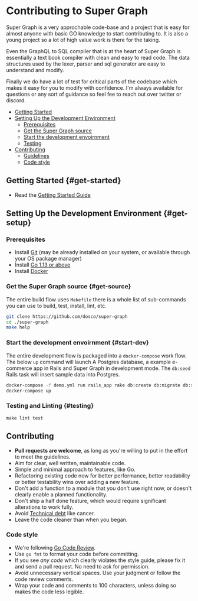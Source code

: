 # Contributing to Super Graph

Super Graph is a very approchable code-base and a project that is easy for almost
anyone with basic GO knowledge to start contributing to. It is also a young project
so a lot of high value work is there for the taking.

Even the GraphQL to SQL compiler that is at the heart of Super Graph is essentially a text book compiler with clean and easy to read code. The data structures used by the lexer, parser and sql generator are easy to understand and modify. 

Finally we do have a lot of test for critical parts of the codebase which makes it easy for you to modify with confidence. I'm always available for questions or any sort of guidance so feel fee to reach out over twitter or discord.

* [Getting Started](#get-started)
* [Setting Up the Development Environment](#get-setup)
   * [Prerequisites](#prerequisites)
   * [Get the Super Graph source](#get-source)
   * [Start the development envoirnment ](#start-dev)
   * [Testing](#testing)
* [Contributing](#contributing)
   * [Guidelines](#guidelines)
   * [Code style](#code-style)

## Getting Started {#get-started}

- Read the [Getting Started Guide](https://supergraph.dev/guide.html#get-started)

## Setting Up the Development Environment {#get-setup}

### Prerequisites

- Install [Git](https://git-scm.com/) (may be already installed on your system, or available through your OS package manager)
- Install [Go 1.13 or above](https://golang.org/doc/install)
- Install [Docker](https://docs.docker.com/v17.09/engine/installation/)

### Get the Super Graph source {#get-source}

The entire build flow uses `Makefile` there is a whole list of sub-commands you
can use to build, test, install, lint, etc.

```bash
git clone https://github.com/dosco/super-graph 
cd ./super-graph
make help
```

### Start the development envoirnment {#start-dev}

The entire development flow is packaged into a `docker-compose` work flow. The below `up` command will launch A Postgres database, a example e-commerce app in Rails and Super Graph in development mode. The `db:seed` Rails task will insert sample data into Postgres.

```bash
docker-compose -f demo.yml run rails_app rake db:create db:migrate db:seed
docker-compose up
```

### Testing and Linting {#testing}

```
make lint test
```

## Contributing

- **Pull requests are welcome**, as long as you're willing to put in the effort to meet the guidelines.
- Aim for clear, well written, maintainable code.
- Simple and minimal approach to features, like Go.
- Refactoring existing code now for better performance, better readability or better testability wins over adding a new feature.
- Don't add a function to a module that you don't use right now, or doesn't clearly enable a planned functionality.
- Don't ship a half done feature, which would require significant alterations to work fully.
- Avoid [Technical debt](https://en.wikipedia.org/wiki/Technical_debt) like cancer.
- Leave the code cleaner than when you began.

### Code style
- We're following [Go Code Review](https://github.com/golang/go/wiki/CodeReviewComments).
- Use `go fmt` to format your code before committing.
- If you see *any code* which clearly violates the style guide, please fix it and send a pull request. No need to ask for permission.
- Avoid unnecessary vertical spaces. Use your judgment or follow the code review comments.
- Wrap your code and comments to 100 characters, unless doing so makes the code less legible.
